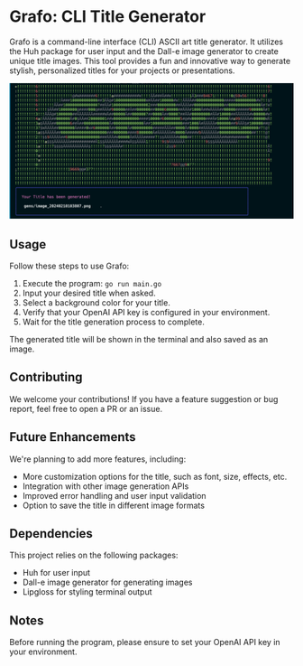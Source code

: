 # Grafo: CLI Title Generator

Grafo is a command-line interface (CLI) ASCII art title generator. It utilizes the Huh package for user input and the Dall-e image generator to create unique title images. This tool provides a fun and innovative way to generate stylish, personalized titles for your projects or presentations.

![Grafo CLI Title Generator](./grafo-img.png)


## Usage

Follow these steps to use Grafo:

1. Execute the program: `go run main.go`
2. Input your desired title when asked.
3. Select a background color for your title.
4. Verify that your OpenAI API key is configured in your environment.
5. Wait for the title generation process to complete.

The generated title will be shown in the terminal and also saved as an image.

## Contributing

We welcome your contributions! If you have a feature suggestion or bug report, feel free to open a PR or an issue.

## Future Enhancements

We're planning to add more features, including:
- More customization options for the title, such as font, size, effects, etc.
- Integration with other image generation APIs
- Improved error handling and user input validation
- Option to save the title in different image formats

## Dependencies

This project relies on the following packages:
- Huh for user input
- Dall-e image generator for generating images
- Lipgloss for styling terminal output

## Notes 

Before running the program, please ensure to set your OpenAI API key in your environment.
